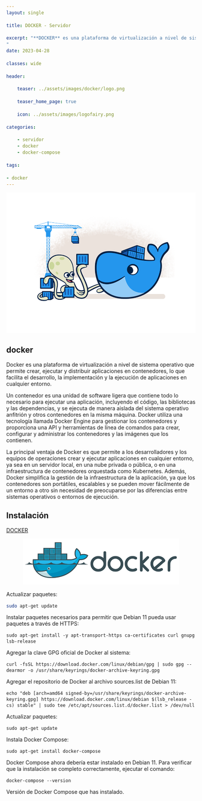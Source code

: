 ```yaml
---
layout: single

title: DOCKER - Servidor 

excerpt: "**DOCKER** es una plataforma de virtualización a nivel de sistema operativo que permite crear, ejecutar y distribuir aplicaciones en contenedores, lo que facilita el desarrollo, la implementación y la ejecución de aplicaciones en cualquier entorno.
"
date: 2023-04-28

classes: wide

header:

    teaser: ../assets/images/docker/logo.png

    teaser_home_page: true
    
    icon: ../assets/images/logofairy.png

categories:

    - servidor
    - docker
    - docker-compose

tags:  

- docker
---
```


![](../assets/images/docker/logo.png)

## docker

Docker es una plataforma de virtualización a nivel de sistema operativo que permite crear, ejecutar y distribuir aplicaciones en contenedores, lo que facilita el desarrollo, la implementación y la ejecución de aplicaciones en cualquier entorno.

Un contenedor es una unidad de software ligera que contiene todo lo necesario para ejecutar una aplicación, incluyendo el código, las bibliotecas y las dependencias, y se ejecuta de manera aislada del sistema operativo anfitrión y otros contenedores en la misma máquina. Docker utiliza una tecnología llamada Docker Engine para gestionar los contenedores y proporciona una API y herramientas de línea de comandos para crear, configurar y administrar los contenedores y las imágenes que los contienen.

La principal ventaja de Docker es que permite a los desarrolladores y los equipos de operaciones crear y ejecutar aplicaciones en cualquier entorno, ya sea en un servidor local, en una nube privada o pública, o en una infraestructura de contenedores orquestada como Kubernetes. Además, Docker simplifica la gestión de la infraestructura de la aplicación, ya que los contenedores son portátiles, escalables y se pueden mover fácilmente de un entorno a otro sin necesidad de preocuparse por las diferencias entre sistemas operativos o entornos de ejecución.

## Instalación

[DOCKER](https://docs.docker.com/)

<p style="text-align:center;">
 <img src="/assets/images/docker/docker.png">
</p>


Actualizar paquetes:

```bash
sudo apt-get update

``` 

Instalar paquetes necesarios para permitir que Debian 11 pueda usar paquetes a través de HTTPS:

``` 
sudo apt-get install -y apt-transport-https ca-certificates curl gnupg lsb-release

``` 
Agregar la clave GPG oficial de Docker al sistema:

``` 
curl -fsSL https://download.docker.com/linux/debian/gpg | sudo gpg --dearmor -o /usr/share/keyrings/docker-archive-keyring.gpg

``` 
Agregar el repositorio de Docker al archivo sources.list de Debian 11:

``` 
echo "deb [arch=amd64 signed-by=/usr/share/keyrings/docker-archive-keyring.gpg] https://download.docker.com/linux/debian $(lsb_release -cs) stable" | sudo tee /etc/apt/sources.list.d/docker.list > /dev/null

``` 
Actualizar paquetes:

``` 
sudo apt-get update

``` 
Instala Docker Compose:

``` 
sudo apt-get install docker-compose

``` 
Docker Compose ahora debería estar instalado en Debian 11. Para verificar que la instalación se completo correctamente, ejecutar el comando:

``` 
docker-compose --version

``` 
Versión de Docker Compose que has instalado.
